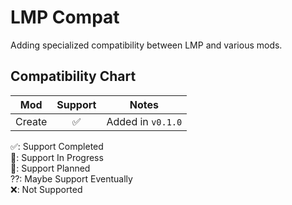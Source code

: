 # LMP Compat

Adding specialized compatibility between LMP and various mods.

## Compatibility Chart

| Mod    | Support | Notes             |
|--------|:-------:|-------------------|
| Create |    ✅    | Added in `v0.1.0` |

✅: Support Completed<br>
🚧: Support In Progress<br>
🔲: Support Planned<br>
⁇: Maybe Support Eventually<br>
❌: Not Supported<br>
